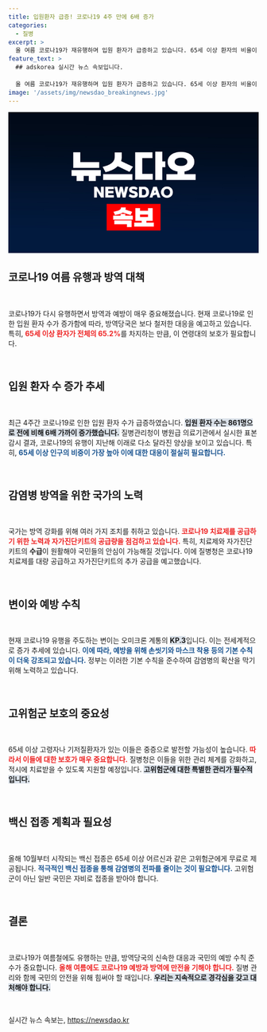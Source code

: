 ```yaml
---
title: 입원환자 급증! 코로나19 4주 만에 6배 증가
categories:
  - 질병
excerpt: >
  올 여름 코로나19가 재유행하며 입원 환자가 급증하고 있습니다. 65세 이상 환자의 비율이 65.2%에 달하며, 방역당국은 치료제 공급과 자가진단키트 수급을 강화하고 있습니다. 예방수칙 준수가 무엇보다 중요하다는데요, 자세한 내용이 궁금하시다면 클릭하세요!
feature_text: >
  ## adskorea 실시간 뉴스 속보입니다.

  올 여름 코로나19가 재유행하며 입원 환자가 급증하고 있습니다. 65세 이상 환자의 비율이 65.2%에 달하며, 방역당국은 치료제 공급과 자가진단키트 수급을 강화하고 있습니다. 예방수칙 준수가 무엇보다 중요하다는데요, 자세한 내용이 궁금하시다면 클릭하세요!
image: '/assets/img/newsdao_breakingnews.jpg'
---
```


<p><img src="/assets/img/newsdao_breakingnews.jpg" alt="adskorea 속보" /></p>

<h2 data-ke-size="size26">코로나19 여름 유행과 방역 대책</h2>

<p data-ke-size="size16">&nbsp;</p>

<p>코로나19가 다시 유행하면서 방역과 예방이 매우 중요해졌습니다. 현재 코로나19로 인한 입원 환자 수가 증가함에 따라, 방역당국은 보다 철저한 대응을 예고하고 있습니다. 특히, <b><span style="color: #ee2323;">65세 이상 환자가 전체의 65.2%</span></b>를 차지하는 만큼, 이 연령대의 보호가 필요합니다. </p>

<p data-ke-size="size16">&nbsp;</p>

<h2 data-ke-size="size26">입원 환자 수 증가 추세</h2>

<p data-ke-size="size16">&nbsp;</p>

<p>최근 4주간 코로나19로 인한 입원 환자 수가 급증하였습니다. <b><span style="background-color: #21538527;">입원 환자 수는 861명으로 전에 비해 6배 가까이 증가했습니다.</span></b> 질병관리청이 병원급 의료기관에서 실시한 표본 감시 결과, 코로나19의 유행이 지난해 이래로 다소 달라진 양상을 보이고 있습니다. 특히, <b><span style="color: #1a5490;">65세 이상 인구의 비중이 가장 높아 이에 대한 대응이 절실히 필요합니다.</span></b> </p>

<p data-ke-size="size16">&nbsp;</p>

<h2 data-ke-size="size26">감염병 방역을 위한 국가의 노력</h2>

<p data-ke-size="size16">&nbsp;</p>

<p>국가는 방역 강화를 위해 여러 가지 조치를 취하고 있습니다. <b><span style="color: #ee2323;">코로나19 치료제를 공급하기 위한 노력과 자가진단키트의 공급량을 점검하고 있습니다.</span></b> 특히, 치료제와 자가진단키트의 <strong>수급</strong>이 원활해야 국민들의 안심이 가능해질 것입니다. 이에 질병청은 코로나19 치료제를 대량 공급하고 자가진단키트의 추가 공급을 예고했습니다.</p>

<p data-ke-size="size16">&nbsp;</p>

<h2 data-ke-size="size26">변이와 예방 수칙</h2>

<p data-ke-size="size16">&nbsp;</p>

<p>현재 코로나19 유행을 주도하는 변이는 오미크론 계통의 <b><span style="background-color: #21538527;">KP.3</span></b>입니다. 이는 전세계적으로 증가 추세에 있습니다. <b><span style="color: #1a5490;">이에 따라, 예방을 위해 손씻기와 마스크 착용 등의 기본 수칙이 더욱 강조되고 있습니다.</span></b> 정부는 이러한 기본 수칙을 준수하여 감염병의 확산을 막기 위해 노력하고 있습니다. </p>

<p data-ke-size="size16">&nbsp;</p>

<h2 data-ke-size="size26">고위험군 보호의 중요성</h2>

<p data-ke-size="size16">&nbsp;</p>

<p>65세 이상 고령자나 기저질환자가 있는 이들은 중증으로 발전할 가능성이 높습니다. <b><span style="color: #ee2323;">따라서 이들에 대한 보호가 매우 중요합니다.</span></b> 질병청은 이들을 위한 관리 체계를 강화하고, 적시에 치료받을 수 있도록 지원할 예정입니다. <b><span style="background-color: #21538527;">고위험군에 대한 특별한 관리가 필수적입니다.</span></b></p>

<p data-ke-size="size16">&nbsp;</p>

<h2 data-ke-size="size26">백신 접종 계획과 필요성</h2>

<p data-ke-size="size16">&nbsp;</p>

<p>올해 10월부터 시작되는 백신 접종은 65세 이상 어르신과 같은 고위험군에게 무료로 제공됩니다. <b><span style="color: #1a5490;">적극적인 백신 접종을 통해 감염병의 전파를 줄이는 것이 필요합니다.</span></b> 고위험군이 아닌 일반 국민은 자비로 접종을 받아야 합니다.</p>

<p data-ke-size="size16">&nbsp;</p>

<h2 data-ke-size="size26">결론</h2>

<p data-ke-size="size16">&nbsp;</p>

<p>코로나19가 여름철에도 유행하는 만큼, 방역당국의 신속한 대응과 국민의 예방 수칙 준수가 중요합니다. <b><span style="color: #ee2323;">올해 여름에도 코로나19 예방과 방역에 만전을 기해야 합니다.</span></b> 질병 관리와 함께 국민의 안전을 위해 힘써야 할 때입니다. <b><span style="background-color: #21538527;">우리는 지속적으로 경각심을 갖고 대처해야 합니다.</span></b></p>

<p data-ke-size="size16">&nbsp;</p>
실시간 뉴스 속보는, <a href="https://newsdao.kr" rel="dofollow">https://newsdao.kr</a>



